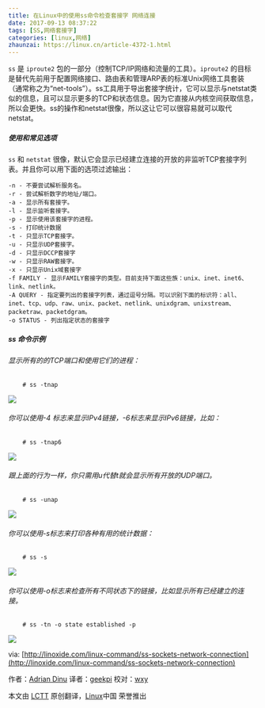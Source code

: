 ```yaml
---
title: 在Linux中的使用ss命令检查套接字 网络连接
date: 2017-09-13 08:37:22
tags: [SS,网络套接字]
categories: [linux,网络]
zhaunzai: https://linux.cn/article-4372-1.html
---
```


`ss` 是 `iproute2` 包的一部分（控制TCP/IP网络和流量的工具）。`iproute2` 的目标是替代先前用于配置网络接口、路由表和管理ARP表的标准Unix网络工具套装（通常称之为“net-tools”）。ss工具用于导出套接字统计，它可以显示与netstat类似的信息，且可以显示更多的TCP和状态信息。因为它直接从内核空间获取信息，所以会更快。ss的操作和netstat很像，所以这让它可以很容易就可以取代netstat。
<!-- more -->

##### 使用和常见选项
`ss` 和 `netstat` 很像，默认它会显示已经建立连接的开放的非监听TCP套接字列表。并且你可以用下面的选项过滤输出：

    -n - 不要尝试解析服务名。
    -r - 尝试解析数字的地址/端口。
    -a - 显示所有套接字。
    -l - 显示监听套接字。
    -p - 显示使用该套接字的进程。
    -s - 打印统计数据
    -t - 只显示TCP套接字。
    -u - 只显示UDP套接字。
    -d - 只显示DCCP套接字
    -w - 只显示RAW套接字。
    -x - 只显示Unix域套接字
    -f FAMILY - 显示FAMILY套接字的类型。目前支持下面这些族：unix、inet、inet6、link、netlink。
    -A QUERY - 指定要列出的套接字列表，通过逗号分隔。可以识别下面的标识符：all、inet、tcp、udp、raw、unix、packet、netlink、unixdgram、unixstream、packetraw、packetdgram。
    -o STATUS - 列出指定状态的套接字

##### ss 命令示例
###### 显示所有的的TCP端口和使用它们的进程：
```
    # ss -tnap
```
![](https://dn-linuxcn.qbox.me/data/attachment/album/201412/04/101128kpz2o1m7e8nyyykz.jpg)

###### 你可以使用-4 标志来显示IPv4链接，-6标志来显示IPv6链接，比如：
```
    # ss -tnap6
```
![](https://dn-linuxcn.qbox.me/data/attachment/album/201412/04/101137p4lhp4w0zrgf4trm.jpg)

###### 跟上面的行为一样，你只需用u代替t就会显示所有开放的UDP端口。
```
    # ss -unap
```
![](https://dn-linuxcn.qbox.me/data/attachment/album/201412/04/101139kopnjvnzs4qcznc4.jpg)

###### 你可以使用-s标志来打印各种有用的统计数据：
```
    # ss -s
```
![](https://dn-linuxcn.qbox.me/data/attachment/album/201412/04/101141p6dhqt7ttp5676ne.jpg)

###### 你可以使用-o标志来检查所有不同状态下的链接，比如显示所有已经建立的连接。
```
    # ss -tn -o state established -p
```
![](https://dn-linuxcn.qbox.me/data/attachment/album/201412/04/101143pu18hu7yxur0qm7q.jpg)

via: [http://linoxide.com/linux-command/ss-sockets-network-connection](http://linoxide.com/linux-command/ss-sockets-network-connection)

作者：[Adrian Dinu](http://linoxide.com/author/adriand/) 译者：[geekpi](https://github.com/geekpi) 校对：[wxy](https://github.com/wxy)

本文由 [LCTT](https://github.com/LCTT/TranslateProject) 原创翻译，[Linux](http://linux.cn/)中国 荣誉推出

